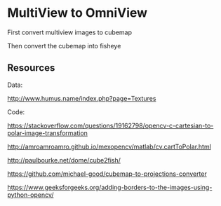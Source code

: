 # MultiView to OmniView

First convert multiview images to cubemap

Then convert the cubemap into fisheye

## Resources
Data:

http://www.humus.name/index.php?page=Textures

Code:

https://stackoverflow.com/questions/19162798/opencv-c-cartesian-to-polar-image-transformation

http://amroamroamro.github.io/mexopencv/matlab/cv.cartToPolar.html

http://paulbourke.net/dome/cube2fish/

https://github.com/michael-good/cubemap-to-projections-converter

https://www.geeksforgeeks.org/adding-borders-to-the-images-using-python-opencv/
